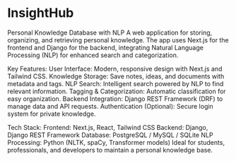 # InsightHub

Personal Knowledge Database with NLP
A web application for storing, organizing, and retrieving personal knowledge. The app uses Next.js for the frontend and Django for the backend, integrating Natural Language Processing (NLP) for enhanced search and categorization.




Key Features:
User Interface: Modern, responsive design with Next.js and Tailwind CSS.
Knowledge Storage: Save notes, ideas, and documents with metadata and tags.
NLP Search: Intelligent search powered by NLP to find relevant information.
Tagging & Categorization: Automatic classification for easy organization.
Backend Integration: Django REST Framework (DRF) to manage data and API requests.
Authentication (Optional): Secure login system for private knowledge.




Tech Stack:
Frontend: Next.js, React, Tailwind CSS
Backend: Django, Django REST Framework
Database: PostgreSQL / MySQL / SQLite
NLP Processing: Python (NLTK, spaCy, Transformer models)
Ideal for students, professionals, and developers to maintain a personal knowledge base.
